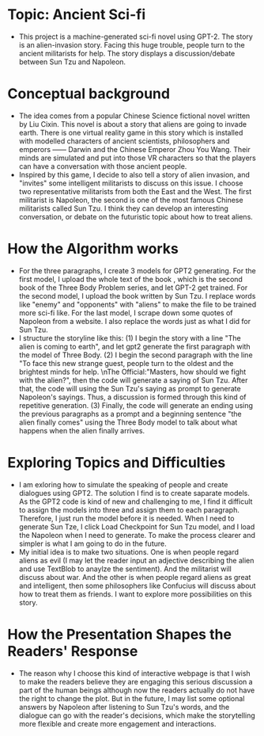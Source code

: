 # Topic: Ancient Sci-fi
- This project is a machine-generated sci-fi novel using GPT-2. The story is an alien-invasion story. Facing this huge trouble, people turn to the ancient militarists for help. The story displays a discussion/debate between Sun Tzu and Napoleon.
# Conceptual background
- The idea comes from a popular Chinese Science fictional novel <The Three Body Problem> written by Liu Cixin. This novel is about a story that aliens are going to invade earth. There is one virtual reality game in this story which is installed with modelled characters of ancient scientists, philosophers and emperors —— Darwin and the Chinese Emperor Zhou You Wang. Their minds are simulated and put into those VR characters so that the players can have a conversation with those ancient people.
- Inspired by this game, I decide to also tell a story of alien invasion, and "invites" some intelligent militarists to discuss on this issue. I choose two representative militarists from both the East and the West. The first militarist is Napoleon, the second is one of the most famous Chinese militarists called Sun Tzu. I think they can develop an interesting conversation, or debate on the futuristic topic about how to treat aliens.
# How the Algorithm works
- For the three paragraphs, I create 3 models for GPT2 generating. For the first model, I upload the whole text of the book <The Dark Forest>, which is the second book of the Three Body Problem series, and let GPT-2 get trained. For the second model, I upload the book <The Art of War> written by Sun Tzu. I replace words like "enemy" and "opponents" with "aliens" to make the file to be trained more sci-fi like. For the last model, I scrape down some quotes of Napoleon from a website. I also replace the words just as what I did for Sun Tzu. 
- I structure the storyline like this: (1) I begin the story with a line "The alien is coming to earth", and let gpt2 generate the first paragraph with the model of Three Body. (2) I begin the second paragraph with the line "To face this new strange guest, people turn to the oldest and the brightest minds for help. \nThe Official:"Masters, how should we fight with the alien?", then the code will generate a saying of Sun Tzu. After that, the code will using the Sun Tzu's saying as prompt to generate Napoleon's sayings. Thus, a discussion is formed through this kind of repetitive generation. (3) Finally, the code will generate an ending using the previous paragraphs as a prompt and a beginning sentence "the alien finally comes" using the Three Body model to talk about what happens when the alien finally arrives.
# Exploring Topics and Difficulties
- I am exloring how to simulate the speaking of people and create dialogues using GPT2. The solution I find is to create saparate models. As the GPT2 code is kind of new and challenging to me, I find it difficult to assign the models into three and assign them to each paragraph. Therefore, I just run the model before it is needed. When I need to generate Sun Tze, I click Load Checkpoint for Sun Tzu model, and I load the Napoleon when I need to generate. To make the process clearer and simpler is what I am going to do in the future. 
- My initial idea is to make two situations. One is when people regard aliens as evil (I may let the reader input an adjective describing the alien and use TextBlob to anaylze the sentiment). And the militarist will discuss about war. And the other is when people regard aliens as great and intelligent, then some philosophers like Confucius will discuss about how to treat them as friends. I want to explore more possibilities on this story.
# How the Presentation Shapes the Readers' Response
- The reason why I choose this kind of interactive webpage is that I wish to make the readers believe they are engaging this serious discussion a part of the human beings although now the readers actually do not have the right to change the plot. But in the future, I may list some optional answers by Napoleon after listening to Sun Tzu's words, and the dialogue can go with the reader's decisions, which make the storytelling more flexible and create more engagement and interactions. 
